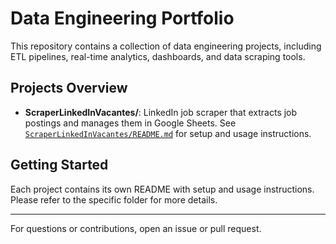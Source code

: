 # Data Engineering Portfolio

This repository contains a collection of data engineering projects, including ETL pipelines, real-time analytics, dashboards, and data scraping tools.

## Projects Overview

- **ScraperLinkedInVacantes/**: LinkedIn job scraper that extracts job postings and manages them in Google Sheets. See [`ScraperLinkedInVacantes/README.md`](./ScraperLinkedInVacantes/README.md) for setup and usage instructions.


## Getting Started

Each project contains its own README with setup and usage instructions. Please refer to the specific folder for more details.

---

For questions or contributions, open an issue or pull request. 